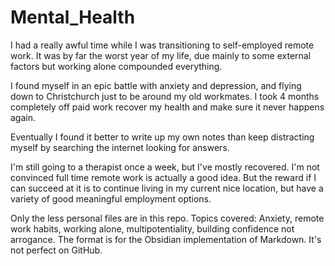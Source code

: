 # Mental_Health

I had a really awful time while I was transitioning to self-employed remote work. It was by far the worst year of my life, due mainly to some external factors but working alone compounded everything. 

I found myself in an epic battle with anxiety and depression, and flying down to Christchurch just to be around my old workmates. I took 4 months completely off paid work recover my health and make sure it never happens again.  

Eventually I found it better to write up my own notes than keep distracting myself by searching the internet looking for answers.  

I'm still going to a therapist once a week, but I've mostly recovered.  I'm not convinced full time remote work is actually a good idea. But the reward if I can succeed at it is to continue living in my current nice location, but have a variety of good meaningful employment options.

Only the less personal files are in this repo. Topics covered: Anxiety, remote work habits, working alone, multipotentiality, building confidence not arrogance.  The format is for the Obsidian implementation of Markdown.  It's not perfect on GitHub.

